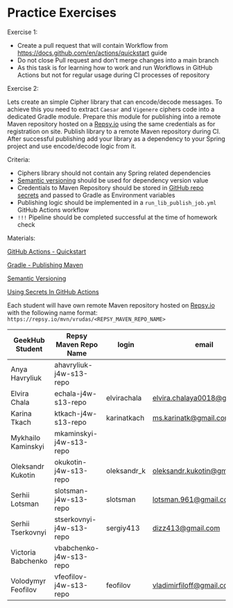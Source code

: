 # Practice Exercises

Exercise 1:

- Create a pull request that will contain Workflow from https://docs.github.com/en/actions/quickstart guide
- Do not close Pull request and don’t merge changes into a main branch
- As this task is for learning how to work and run Workflows in GitHub Actions but not for regular usage during CI
  processes of repository

Exercise 2:

Lets create an simple Cipher library that can encode/decode messages. To achieve this you need to extract `Caesar`
and `Vigenere` ciphers code into a dedicated Gradle module. Prepare this module for publishing into a remote Maven
repository hosted on a [Repsy.io](http://Repsy.io) using the same credentials as for registration on site. Publish
library to a remote Maven repository during CI. After successful publishing add your library as a dependency to your
Spring project and use encode/decode logic from it.

Criteria:

- Ciphers library should not contain any Spring related dependencies
- [Semantic versioning](https://semver.org/) should be used for dependency version value
- Credentials to Maven Repository should be stored
  in [GitHub repo secrets](https://docs.github.com/en/actions/security-guides/using-secrets-in-github-actions) and
  passed to Gradle as Environment variables
- Publishing logic should be implemented in a `run_lib_publish_job.yml` GitHub Actions workflow
- `!!!` Pipeline should be completed successful at the time of homework check

Materials:

[GitHub Actions - Quickstart](https://docs.github.com/en/actions/quickstart)

[Gradle - Publishing Maven](https://docs.gradle.org/current/userguide/publishing_maven.html)

[Semantic Versioning](https://semver.org/)

[Using Secrets In GitHub Actions](https://docs.github.com/en/actions/security-guides/using-secrets-in-github-actions)

Each student will have own remote Maven repository hosted on [Repsy.io](http://Repsy.io) with the following name
format: `https://repsy.io/mvn/vrudas/<REPSY_MAVEN_REPO_NAME>`

| GeekHub Student    | Repsy Maven Repo Name    | login       | email                        | Access Granted |
|--------------------|--------------------------|-------------|------------------------------|----------------|
| Anya Havryliuk     | ahavryliuk-j4w-s13-repo  |             |                              | ❌              |
| Elvira Chala       | echala-j4w-s13-repo      | elvirachala | elvira.chalaya0018@gmail.com | ✅              |
| Karina Tkach       | ktkach-j4w-s13-repo      | karinatkach | ms.karinatk@gmail.com        | ✅              |
| Mykhailo Kaminskyi | mkaminskyi-j4w-s13-repo  |             |                              | ❌              |
| Oleksandr Kukotin  | okukotin-j4w-s13-repo    | oleksandr_k | oleksandr.kukotin@gmail.com  | ✅              |
| Serhii Lotsman     | slotsman-j4w-s13-repo    | slotsman    | lotsman.961@gmail.com        | ✅              |
| Serhii Tserkovnyi  | stserkovnyi-j4w-s13-repo | sergiy413   | dizz413@gmail.com            | ✅              |
| Victoria Babchenko | vbabchenko-j4w-s13-repo  |             |                              | ❌              |
| Volodymyr Feofilov | vfeofilov-j4w-s13-repo   | feofilov    | vladimirfiloff@gmail.com     | ✅              |
